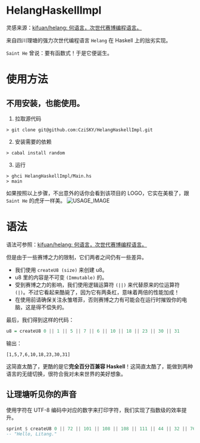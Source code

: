 # HelangHaskellImpl

灵感来源：[kifuan/helang: 何语言，次世代赛博编程语言。](https://github.com/kifuan/helang)

来自四川理塘的强力次世代编程语言 `Helang` 在 Haskell 上的拙劣实现。

`Saint He` 曾说：要有函数式！于是它便诞生。

# 使用方法

## 不用安装，也能使用。

1. 拉取源代码

```shell
> git clone git@github.com:CziSKY/HelangHaskellImpl.git
```

2. 安装需要的依赖

```shell
> cabal install random
```

3. 运行

```shell
> ghci HelangHaskellImpl/Main.hs
> main
```

如果按照以上步骤，不出意外的话你会看到该项目的 LOGO，它实在美极了，跟 `Saint He` 的虎牙一样美。
![USAGE_IMAGE](https://s3.bmp.ovh/imgs/2022/08/23/f42655f88b08a0d2.png)

# 语法

语法可参照：[kifuan/helang: 何语言，次世代赛博编程语言。](https://github.com/kifuan/helang)

但是由于一些赛博之力的限制，它们两者之间仍有一些差异。

- 我们使用 `createU8 (size)` 来创建 u8。
- u8 里的内容是不可变 `(Immutable)` 的。
- 受到赛博之力的影响，我们使用逻辑运算符 `(||)` 来代替原来的位运算符 `(|)`。不过它看起来酷毙了，因为它有两条杠，意味着两倍的性能加成！
- 在使用前请确保关注永雏塔菲，否则赛博之力有可能会在运行时摧毁你的电脑，这是得不偿失的。

最后，我们得到这样的代码：

```haskell
u8 = createU8 0 || 1 || 5 || 7 || 6 || 10 || 18 || 23 || 30 || 31
```

输出：
```
[1,5,7,6,10,18,23,30,31]
```

这简直太酷了，更酷的是它**完全百分百兼容 Haskell**！这简直太酷了，能做到两种语言的无缝切换，很符合我对未来世界的美好想象。

## 让理塘听见你的声音

使用字符在 UTF-8 编码中对应的数字来打印字符，我们实现了指数级的效率提升。

```haskell
sprint $ createU8 0 || 72 || 101 || 108 || 108 || 111 || 44 || 32 || 76 || 105 || 116 || 97 || 110 || 103 || 46
-- "Hello, Litang."
```
